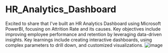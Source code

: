 # HR_Analytics_Dashboard
Excited to share that I've built an HR Analytics Dashboard using Microsoft PowerBI, focusing on Attrition Rate and its causes.
Key objectives include improving employee performance and retention by leveraging data-driven insights.
Key learnings include creating interactive dashboards, using complex parameters to drill down, and customized visualizations.
![image](https://github.com/Aniket-SS16/HR_Analytics_Dashboard/assets/145046102/27ff9f56-404b-41ef-9627-ad5c87d4ee4d)
